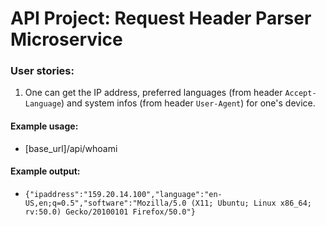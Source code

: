 # API Project: Request Header Parser Microservice

### User stories:
1. One can get the IP address, preferred languages (from header `Accept-Language`) and system infos (from header `User-Agent`) for one's device.

#### Example usage:
* [base_url]/api/whoami

#### Example output:
* `{"ipaddress":"159.20.14.100","language":"en-US,en;q=0.5","software":"Mozilla/5.0 (X11; Ubuntu; Linux x86_64; rv:50.0) Gecko/20100101 Firefox/50.0"}`